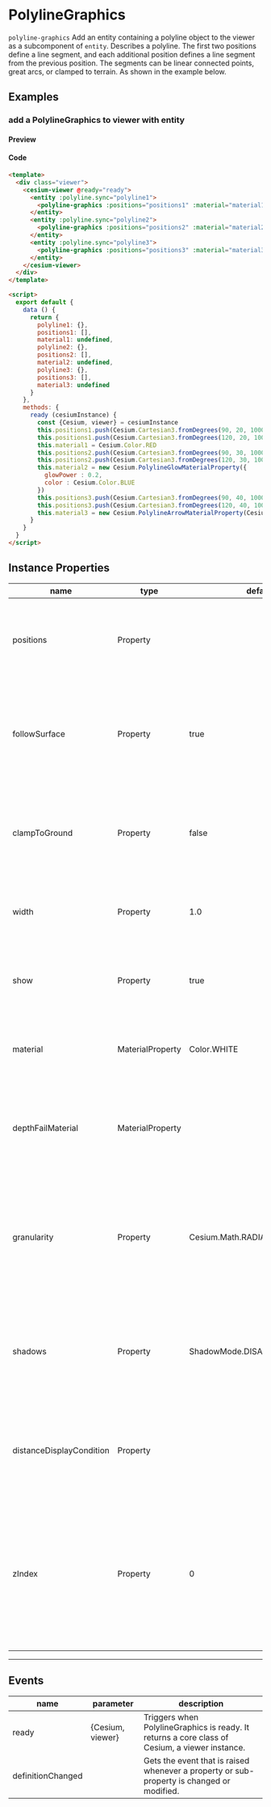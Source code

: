# PolylineGraphics

`polyline-graphics` Add an entity containing a polyline object to the viewer as a subcomponent of `entity`. Describes a polyline. The first two positions define a line segment, and each additional position defines a line segment from the previous position. The segments can be linear connected points, great arcs, or clamped to terrain. As shown in the example below.

## Examples

### add a PolylineGraphics to viewer with entity

#### Preview

<doc-preview>
<template>
    <div class="viewer">
      <cesium-viewer @ready="ready">
        <entity :polyline.sync="polyline1">
          <polyline-graphics :positions="positions1" :material="material1" :width="5" :clampToGround="true"></polyline-graphics>
        </entity>
        <entity :polyline.sync="polyline2">
          <polyline-graphics :positions="positions2" :material="material2" :width="10"></polyline-graphics>
        </entity>
        <entity :polyline.sync="polyline3">
          <polyline-graphics :positions="positions3" :material="material3" :width="10"></polyline-graphics>
        </entity>
      </cesium-viewer>
    </div>
  </template>

  <script>
    export default {
      data () {
        return {
          polyline1: {},
          positions1: [],
          material1: undefined,
          polyline2: {},
          positions2: [],
          material2: undefined,
          polyline3: {},
          positions3: [],
          material3: undefined
        }
      },
      methods: {
        ready (cesiumInstance) {
          const {Cesium, viewer} = cesiumInstance
          this.positions1.push(Cesium.Cartesian3.fromDegrees(90, 20, 10000))
          this.positions1.push(Cesium.Cartesian3.fromDegrees(120, 20, 10000))
          this.material1 = Cesium.Color.RED
          this.positions2.push(Cesium.Cartesian3.fromDegrees(90, 30, 10000))
          this.positions2.push(Cesium.Cartesian3.fromDegrees(120, 30, 10000))
          this.material2 = new Cesium.PolylineGlowMaterialProperty({
            glowPower : 0.2,
            color : Cesium.Color.BLUE
          })
          this.positions3.push(Cesium.Cartesian3.fromDegrees(90, 40, 10000))
          this.positions3.push(Cesium.Cartesian3.fromDegrees(120, 40, 10000))
          this.material3 = new Cesium.PolylineArrowMaterialProperty(Cesium.Color.PURPLE)
        }
      }
    }
  </script>
</doc-preview>

#### Code

```html
<template>
  <div class="viewer">
    <cesium-viewer @ready="ready">
      <entity :polyline.sync="polyline1">
        <polyline-graphics :positions="positions1" :material="material1" :width="5" :clampToGround="true"></polyline-graphics>
      </entity>
      <entity :polyline.sync="polyline2">
        <polyline-graphics :positions="positions2" :material="material2" :width="10"></polyline-graphics>
      </entity>
      <entity :polyline.sync="polyline3">
        <polyline-graphics :positions="positions3" :material="material3" :width="10"></polyline-graphics>
      </entity>
    </cesium-viewer>
  </div>
</template>

<script>
  export default {
    data () {
      return {
        polyline1: {},
        positions1: [],
        material1: undefined,
        polyline2: {},
        positions2: [],
        material2: undefined,
        polyline3: {},
        positions3: [],
        material3: undefined
      }
    },
    methods: {
      ready (cesiumInstance) {
        const {Cesium, viewer} = cesiumInstance
        this.positions1.push(Cesium.Cartesian3.fromDegrees(90, 20, 10000))
        this.positions1.push(Cesium.Cartesian3.fromDegrees(120, 20, 10000))
        this.material1 = Cesium.Color.RED
        this.positions2.push(Cesium.Cartesian3.fromDegrees(90, 30, 10000))
        this.positions2.push(Cesium.Cartesian3.fromDegrees(120, 30, 10000))
        this.material2 = new Cesium.PolylineGlowMaterialProperty({
          glowPower : 0.2,
          color : Cesium.Color.BLUE
        })
        this.positions3.push(Cesium.Cartesian3.fromDegrees(90, 40, 10000))
        this.positions3.push(Cesium.Cartesian3.fromDegrees(120, 40, 10000))
        this.material3 = new Cesium.PolylineArrowMaterialProperty(Cesium.Color.PURPLE)
      }
    }
  }
</script>
```

## Instance Properties

|name|type|default|description|
|------|-----|-----|----|
|positions|Property||`optional` A Property specifying the array of Cartesian3 positions that define the line strip.|
|followSurface|Property|true|`optional` A boolean Property specifying whether the line segments should be great arcs or linearly connected.|
|clampToGround|Property|false|`optional` A boolean Property specifying whether the Polyline should be clamped to the ground.|
|width|Property|1.0|`optional` A numeric Property specifying the width in pixels.|
|show|Property|true|`optional` A boolean Property specifying the visibility of the polyline.|
|material|MaterialProperty|Color.WHITE|`optional` A Property specifying the material used to draw the polyline.|
|depthFailMaterial|MaterialProperty||`optional` A property specifiying the material used to draw the polyline when it is below the terrain.|
|granularity|Property|Cesium.Math.RADIANS_PER_DEGREE|`optional` A numeric Property specifying the angular distance between each latitude and longitude if followSurface is true.|
|shadows|Property|ShadowMode.DISABLED|`optional` An enum Property specifying whether the polyline casts or receives shadows from each light source.|
|distanceDisplayCondition|Property||`optional` A Property specifying at what distance from the camera that this polyline will be displayed.|
|zIndex|Property|0|`optional` A Property specifying the zIndex used for ordering ground geometry. Only has an effect if `clampToGround` is true and polylines on terrain is supported.|
---

## Events

|name|parameter|description|
|------|----|----|
|ready|{Cesium, viewer}|Triggers when PolylineGraphics is ready. It returns a core class of Cesium, a viewer instance.|
|definitionChanged||Gets the event that is raised whenever a property or sub-property is changed or modified.|
